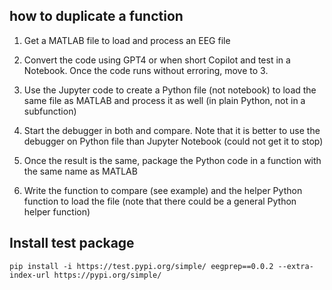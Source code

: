 ## how to duplicate a function

1. Get a MATLAB file to load and process an EEG file

2. Convert the code using GPT4 or when short Copilot and test in a Notebook. Once the code runs without erroring, move to 3.

3. Use the Jupyter code to create a Python file (not notebook) to load the same file as MATLAB and process it as well (in plain Python, not in a subfunction)

4. Start the debugger in both and compare. Note that it is better to use the debugger on Python file than Jupyter Notebook (could not get it to stop)

5. Once the result is the same, package the Python code in a function with the same name as MATLAB

6. Write the function to compare (see example) and the helper Python function to load the file (note that there could be a general Python helper function)

## Install test package
```
pip install -i https://test.pypi.org/simple/ eegprep==0.0.2 --extra-index-url https://pypi.org/simple/
```
